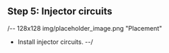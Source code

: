## Step 5: Injector circuits
/-- 128x128 img/placeholder_image.png "Placement"
 - Install injector circuits.
--/
